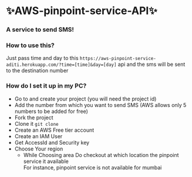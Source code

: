 # ✨AWS-pinpoint-service-API✨

### A service to send SMS!

### How to use this?
Just pass time and day to this ```https://aws-pinpoint-service-aditi.herokuapp.com/?time=[time]&day=[day]``` api and the sms will be sent to the destination number


### How do I set it up in my PC?
- Go to and create your project (you will need the project id)
- Add the number from which you want to send SMS (AWS allows only 5 numbers to be added for free)
- Fork the project
- Clone it ```git clone ```
- Create an AWS Free tier account
- Create an IAM User
- Get AccessId and Security key
- Choose Your region
  - While Choosing area Do checkout at which location the pinpoint service it available<br>For instance, pinpoint service is not available for mumbai

